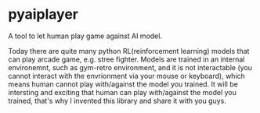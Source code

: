 # pyaiplayer
A tool to let human play game against AI model.

Today there are quite many python RL(reinforcement learning) models that can play arcade game, e.g. stree fighter. Models are trained in an internal environemnt, such as gym-retro environment, and it is not interactable (you cannot interact with the envrionment via your mouse or keyboard), which means human cannot play with/against the model you trained.
It will be intersting and exciting that human can play with/against the model you trained, that's why I invented this library and share it with you guys.
